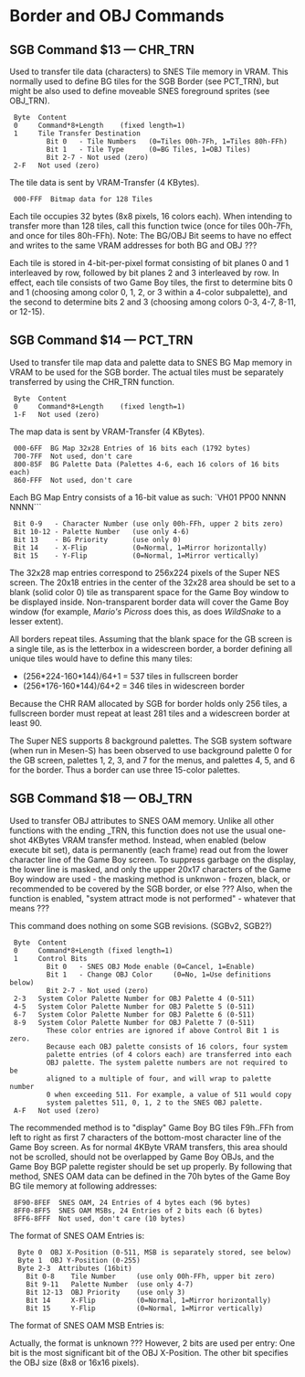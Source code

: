 # Border and OBJ Commands

## SGB Command $13 — CHR_TRN

Used to transfer tile data (characters) to SNES Tile memory in VRAM.
This normally used to define BG tiles for the SGB Border (see PCT_TRN),
but might be also used to define moveable SNES foreground sprites (see
OBJ_TRN).

```
 Byte  Content
 0     Command*8+Length    (fixed length=1)
 1     Tile Transfer Destination
         Bit 0   - Tile Numbers   (0=Tiles 00h-7Fh, 1=Tiles 80h-FFh)
         Bit 1   - Tile Type      (0=BG Tiles, 1=OBJ Tiles)
         Bit 2-7 - Not used (zero)
 2-F   Not used (zero)
```

The tile data is sent by VRAM-Transfer (4 KBytes).

```
 000-FFF  Bitmap data for 128 Tiles
```

Each tile occupies 32 bytes (8x8 pixels, 16 colors each). When intending
to transfer more than 128 tiles, call this function twice (once for
tiles 00h-7Fh, and once for tiles 80h-FFh). Note: The BG/OBJ Bit seems
to have no effect and writes to the same VRAM addresses for both BG and
OBJ ???

Each tile is stored in 4-bit-per-pixel format consisting of bit planes
0 and 1 interleaved by row, followed by bit planes 2 and 3 interleaved
by row.  In effect, each tile consists of two Game Boy tiles, the first
to determine bits 0 and 1 (choosing among color 0, 1, 2, or 3 within a
4-color subpalette), and the second to determine bits 2 and 3 (choosing
among colors 0-3, 4-7, 8-11, or 12-15).

## SGB Command $14 — PCT_TRN

Used to transfer tile map data and palette data to SNES BG Map memory in
VRAM to be used for the SGB border. The actual tiles must be separately
transferred by using the CHR_TRN function.

```
 Byte  Content
 0     Command*8+Length    (fixed length=1)
 1-F   Not used (zero)
```

The map data is sent by VRAM-Transfer (4 KBytes).

```
 000-6FF  BG Map 32x28 Entries of 16 bits each (1792 bytes)
 700-7FF  Not used, don't care
 800-85F  BG Palette Data (Palettes 4-6, each 16 colors of 16 bits each)
 860-FFF  Not used, don't care
```

Each BG Map Entry consists of a 16-bit value as such:
`VH01 PP00 NNNN NNNN```

```
 Bit 0-9   - Character Number (use only 00h-FFh, upper 2 bits zero)
 Bit 10-12 - Palette Number   (use only 4-6)
 Bit 13    - BG Priority      (use only 0)
 Bit 14    - X-Flip           (0=Normal, 1=Mirror horizontally)
 Bit 15    - Y-Flip           (0=Normal, 1=Mirror vertically)
```

The 32x28 map entries correspond to 256x224 pixels of the Super NES
screen. The 20x18 entries in the center of the 32x28 area should be set
to a blank (solid color 0) tile as transparent space for the Game Boy
window to be displayed inside. Non-transparent border data will cover
the Game Boy window (for example, *Mario's Picross* does this, as does
*WildSnake* to a lesser extent).

All borders repeat tiles. Assuming that the blank space for the GB
screen is a single tile, as is the letterbox in a widescreen border, a
border defining all unique tiles would have to define this many tiles:

-   (256\*224-160\*144)/64+1 = 537 tiles in fullscreen border
-   (256\*176-160\*144)/64+2 = 346 tiles in widescreen border

Because the CHR RAM allocated by SGB for border holds only 256 tiles,
a fullscreen border must repeat at least 281 tiles and a widescreen
border at least 90.

The Super NES supports 8 background palettes.  The SGB system software
(when run in Mesen-S) has been observed to use background palette 0
for the GB screen, palettes 1, 2, 3, and 7 for the menus, and palettes
4, 5, and 6 for the border.   Thus a border can use three 15-color
palettes.

## SGB Command $18 — OBJ_TRN

Used to transfer OBJ attributes to SNES OAM memory. Unlike all other
functions with the ending \_TRN, this function does not use the usual
one-shot 4KBytes VRAM transfer method. Instead, when enabled (below
execute bit set), data is permanently (each frame) read out from the
lower character line of the Game Boy screen. To suppress garbage on the
display, the lower line is masked, and only the upper 20x17 characters
of the Game Boy window are used - the masking method is unknwon - frozen,
black, or recommended to be covered by the SGB border, or else ??? Also,
when the function is enabled, "system attract mode is not performed" -
whatever that means ???

This command does nothing on some SGB revisions. (SGBv2, SGB2?)

```
 Byte  Content
 0     Command*8+Length (fixed length=1)
 1     Control Bits
         Bit 0   - SNES OBJ Mode enable (0=Cancel, 1=Enable)
         Bit 1   - Change OBJ Color     (0=No, 1=Use definitions below)
         Bit 2-7 - Not used (zero)
 2-3   System Color Palette Number for OBJ Palette 4 (0-511)
 4-5   System Color Palette Number for OBJ Palette 5 (0-511)
 6-7   System Color Palette Number for OBJ Palette 6 (0-511)
 8-9   System Color Palette Number for OBJ Palette 7 (0-511)
         These color entries are ignored if above Control Bit 1 is zero.
         Because each OBJ palette consists of 16 colors, four system
         palette entries (of 4 colors each) are transferred into each
         OBJ palette. The system palette numbers are not required to be
         aligned to a multiple of four, and will wrap to palette number
         0 when exceeding 511. For example, a value of 511 would copy
         system palettes 511, 0, 1, 2 to the SNES OBJ palette.
 A-F   Not used (zero)
```

The recommended method is to "display" Game Boy BG tiles F9h..FFh from
left to right as first 7 characters of the bottom-most character line of
the Game Boy screen. As for normal 4KByte VRAM transfers, this area
should not be scrolled, should not be overlapped by Game Boy OBJs, and
the Game Boy BGP palette register should be set up properly. By following
that method, SNES OAM data can be defined in the 70h bytes of the
Game Boy BG tile memory at following addresses:

```
 8F90-8FEF  SNES OAM, 24 Entries of 4 bytes each (96 bytes)
 8FF0-8FF5  SNES OAM MSBs, 24 Entries of 2 bits each (6 bytes)
 8FF6-8FFF  Not used, don't care (10 bytes)
```

The format of SNES OAM Entries is:

```
  Byte 0  OBJ X-Position (0-511, MSB is separately stored, see below)
  Byte 1  OBJ Y-Position (0-255)
  Byte 2-3  Attributes (16bit)
    Bit 0-8    Tile Number     (use only 00h-FFh, upper bit zero)
    Bit 9-11   Palette Number  (use only 4-7)
    Bit 12-13  OBJ Priority    (use only 3)
    Bit 14     X-Flip          (0=Normal, 1=Mirror horizontally)
    Bit 15     Y-Flip          (0=Normal, 1=Mirror vertically)
```

The format of SNES OAM MSB Entries is:

Actually, the format is unknown ??? However, 2 bits are used per entry:
One bit is the most significant bit of the OBJ X-Position.
The other bit specifies the OBJ size (8x8 or 16x16 pixels).
